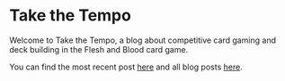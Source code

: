 # Take the Tempo

Welcome to Take the Tempo, a blog about competitive card gaming and deck building in the Flesh and Blood card game. 

You can find the most recent post [here](/blog/latest) and all blog posts [here](/blog).
